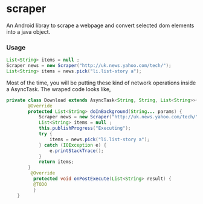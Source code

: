 scraper
=======

An Android libray to scrape a webpage and convert selected dom elements into a java object.


### Usage ###

```java
List<String> items = null ;
Scraper news = new Scraper("http://uk.news.yahoo.com/tech/");
List<String> items = news.pick("li.list-story a");
```
Most of the time, you will be putting these kind of network operations inside a AsyncTask. The wraped code looks like,

```java
private class Download extends AsyncTask<String, String, List<String>>{
		@Override
		protected List<String> doInBackground(String... params) {
			Scraper news = new Scraper("http://uk.news.yahoo.com/tech/");
			List<String> items = null ;
			this.publishProgress("Executing");
			try {
				items = news.pick("li.list-story a");
			} catch (IOException e) {
				e.printStackTrace();
			}
			return items;
		}
		 @Override
		  protected void onPostExecute(List<String> result) {
		  @TODO
		  }
	}
```
